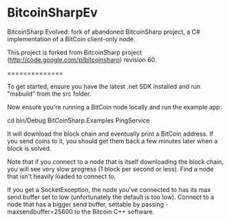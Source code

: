 BitcoinSharpEv
==============

BitcoinSharp Evolved: fork of abandoned BitcoinSharp project, a C# implementation of a BitCoin client-only node.

This project is forked from BitcoinSharp project (http://code.google.com/p/bitcoinsharp) revision 60.

==============

To get started, ensure you have the latest .net SDK installed and run "msbuild" from the src folder.

Now ensure you're running a BitCoin node locally and run the example app:

   cd bin/Debug
   BitCoinSharp.Examples PingService

It will download the block chain and eventually print a BitCoin address. If you send coins to it,
you should get them back a few minutes later when a block is solved.

Note that if you connect to a node that is itself downloading the block chain, you will see very slow progress (1
block per second or less). Find a node that isn't heavily loaded to connect to.

If you get a SocketException, the node you've connected to has its max send buffer set to low
(unfortunately the default is too low). Connect to a node that has a bigger send buffer,
settable by passing -maxsendbuffer=25600 to the Bitcoin C++ software.
